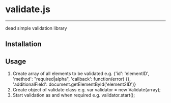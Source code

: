 # validate.js
-----------

dead simple validation library

## Installation
<script src="validate.js"></script>

## Usage
1. Create array of all elements to be validated
e.g. {'id': 'elementID', 'method': "required|alpha", 'callback': function(error) {}, 'additionalField': document.getElementById('element2ID')}
2. Create object of validate class
e.g. var validator = new Validate(array);
3. Start validation as and when required
e.g. validator.start();
